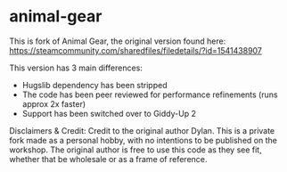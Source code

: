 # animal-gear
This is fork of Animal Gear, the original version found here: https://steamcommunity.com/sharedfiles/filedetails/?id=1541438907

This version has 3 main differences:
- Hugslib dependency has been stripped
- The code has been peer reviewed for performance refinements (runs approx 2x faster)
- Support has been switched over to Giddy-Up 2

Disclaimers & Credit: Credit to the original author Dylan. This is a private fork made as a personal hobby, with no intentions to be published on the workshop. The original author is free to use this code as they see fit, whether that be wholesale or as a frame of reference.
